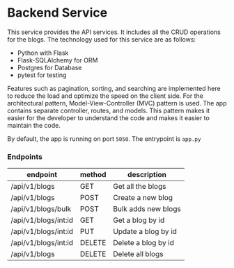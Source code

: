 # Backend Service

This service provides the API services. It includes all the CRUD operations for the blogs. The technology used for this service are as follows:

- Python with Flask
- Flask-SQLAlchemy for ORM
- Postgres for Database
- pytest for testing

Features such as pagination, sorting, and searching are implemented here to reduce the load and optimize the speed on the client side.
For the architectural pattern, Model-View-Controller (MVC) pattern is used. The app contains separate controller, routes, and models. This pattern makes it easier for the developer to understand the code and makes it easier to maintain the code.

By default, the app is running on port `5050`.
The entrypoint is `app.py`

### Endpoints

| endpoint             | method | description         |
| -------------------- | ------ | ------------------- |
| /api/v1/blogs        | GET    | Get all the blogs   |
| /api/v1/blogs        | POST   | Create a new blog   |
| /api/v1/blogs/bulk   | POST   | Bulk adds new blogs |
| /api/v1/blogs/int:id | GET    | Get a blog by id    |
| /api/v1/blogs/int:id | PUT    | Update a blog by id |
| /api/v1/blogs/int:id | DELETE | Delete a blog by id |
| /api/v1/blogs        | DELETE | Delete all blogs    |
